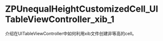 # ZPUnequalHeightCustomizedCell_UITableViewController_xib_1
介绍在UITableViewController中如何利用xib文件创建非等高的cell。
